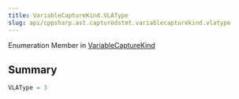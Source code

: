 ```yaml
---
title: VariableCaptureKind.VLAType
slug: api/cppsharp.ast.capturedstmt.variablecapturekind.vlatype
---
```

Enumeration Member in [VariableCaptureKind](/api/cppsharp/ast/capturedstmt/variablecapturekind)

## Summary



```csharp
VLAType = 3
```

